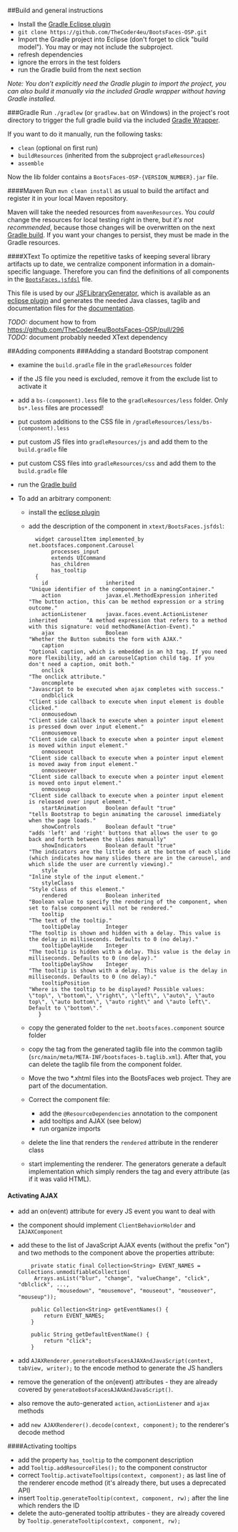 ##Build and general instructions
* Install the [Gradle Eclipse plugin](http://projects.eclipse.org/projects/tools.buildship)
* `git clone https://github.com/TheCoder4eu/BootsFaces-OSP.git`
* Import the Gradle project into Eclipse (don't forget to click "build model"). You may or may not include the subproject.
* refresh dependencies
* ignore the errors in the test folders
* run the Gradle build from the next section

*Note: You don't explicitly need the Gradle plugin to import the project, you can also build it manually via the included Gradle wrapper without having Gradle installed.*  

###Gradle
Run `./gradlew` (or `gradlew.bat` on Windows) in the project's root directory to trigger the full gradle build via the included [Gradle Wrapper](https://docs.gradle.org/current/userguide/gradle_wrapper.html).

If you want to do it manually, run the following tasks:

  * `clean` (optional on first run)
  * `buildResources` (inherited from the subproject `gradleResources`)
  * `assemble`

Now the lib folder contains a `BootsFaces-OSP-{VERSION_NUMBER}.jar` file.


####Maven
Run `mvn clean install` as usual to build the artifact and register it in your local Maven repository.

Maven will take the needed resources from `mavenResources`. You _could_ change the resources for local testing right in there, but _it's not recommended_, because those changes will be overwritten on the next [Gradle build](#gradle). If you want your changes to persist, they must be made in the Gradle resources.

####XText
To optimize the repetitive tasks of keeping several library artifacts up to date, we centralize component information in a domain-specific language. Therefore you can find the definitions of all components in the [`BootsFaces.jsfdsl`](https://github.com/TheCoder4eu/BootsFaces-OSP/blob/master/xtext/BootsFaces.jsfdsl) file.

This file is used by our [JSFLibraryGenerator](https://github.com/stephanrauh/JSFLibraryGenerator), which is available as an [eclipse plugin](https://github.com/stephanrauh/JSFLibraryGenerator/tree/master/plugins) and generates the needed Java classes, taglib and documentation files for the [documentation](https://github.com/TheCoder4eu/BootsFacesWeb).

*TODO:* document how to from https://github.com/TheCoder4eu/BootsFaces-OSP/pull/296  
*TODO:* document probably needed XText dependency


##Adding components 
###Adding a standard Bootstrap component
* examine the `build.gradle` file in the `gradleResources` folder
* if the JS file you need is excluded, remove it from the exclude list to activate it 
* add a `bs-(component).less` file to the `gradleResources/less` folder. Only `bs*.less` files are processed!
* put custom additions to the CSS file in `/gradleResources/less/bs-(component).less`
* put custom JS files into `gradleResources/js` and add them to the `build.gradle` file
* put custom CSS files into `gradleResources/css` and add them to the `build.gradle` file
* run the [Gradle build](#gradle)

* To add an arbitrary component:
  * install the [eclipse plugin](#xtext)
  * add the description of the component in `xtext/BootsFaces.jsfdsl`:
  
		  widget carouselItem implemented_by net.bootsfaces.component.Carousel
		       processes_input
		       extends UICommand
		       has_children
		       has_tooltip 
		  {
		    id                  inherited                                          "Unique identifier of the component in a namingContainer."
		    action              javax.el.MethodExpression inherited                "The button action, this can be method expression or a string outcome."
		    actionListener      javax.faces.event.ActionListener inherited         "A method expression that refers to a method with this signature: void methodName(Action-Event)."
		    ajax                Boolean                                            "Whether the Button submits the form with AJAX."
		    caption                                                                "Optional caption, which is embedded in an h3 tag. If you need more flexibility, add an carouselCaption child tag. If you don't need a caption, omit both."
		    onclick                                                                "The onclick attribute."
		    oncomplete                                                             "Javascript to be executed when ajax completes with success."
		    ondblclick                                                             "Client side callback to execute when input element is double clicked."
		    onmousedown                                                            "Client side callback to execute when a pointer input element is pressed down over input element."
		    onmousemove                                                            "Client side callback to execute when a pointer input element is moved within input element."
		    onmouseout                                                             "Client side callback to execute when a pointer input element is moved away from input element."
		    onmouseover                                                            "Client side callback to execute when a pointer input element is moved onto input element."
		    onmouseup                                                              "Client side callback to execute when a pointer input element is released over input element."
		    startAnimation      Boolean default "true"                             "tells Bootstrap to begin animating the carousel immediately when the page loads."
		    showControls        Boolean default "true"                             "adds 'left' and 'right' buttons that allows the user to go back and forth between the slides manually"
		    showIndicators      Boolean default "true"                             "The indicators are the little dots at the bottom of each slide (which indicates how many slides there are in the carousel, and which slide the user are currently viewing)."
		    style                                                                  "Inline style of the input element."
		    styleClass                                                             "Style class of this element."
		    rendered            Boolean inherited                                  "Boolean value to specify the rendering of the component, when set to false component will not be rendered."
		    tooltip                                                                "The text of the tooltip."
		    tooltipDelay        Integer                                            "The tooltip is shown and hidden with a delay. This value is the delay in milliseconds. Defaults to 0 (no delay)."
		    tooltipDelayHide    Integer                                            "The tooltip is hidden with a delay. This value is the delay in milliseconds. Defaults to 0 (no delay)."
		    tooltipDelayShow    Integer                                            "The tooltip is shown with a delay. This value is the delay in milliseconds. Defaults to 0 (no delay)."
		    tooltipPosition                                                        "Where is the tooltip to be displayed? Possible values: \"top\", \"bottom\", \"right\", \"left\", \"auto\", \"auto top\", \"auto bottom\", \"auto right\" and \"auto left\". Default to \"bottom\"."
		   }

  * copy the generated folder to the `net.bootsfaces.component` source folder
  * copy the tag from the generated taglib file into the common taglib (`src/main/meta/META-INF/bootsfaces-b.taglib.xml`).
    After that, you can delete the taglib file from the component folder.
  * Move the two *.xhtml files into the BootsFaces web project. They are part of the documentation.
  * Correct the component file:
    * add the `@ResourceDependencies` annotation to the component
    * add tooltips and AJAX (see below)
    * run organize imports
  * delete the line that renders the `rendered` attribute in the renderer class
  * start implementing the renderer. The generators generate a default implementation which simply renders the tag and every attribute (as if it was valid HTML).
    
#### Activating AJAX
  * add an on(event) attribute for every JS event you want to deal with
  * the component should implement `ClientBehaviorHolder` and `IAJAXComponent`
  * add these to the list of JavaScript AJAX events (without the prefix "on") and two methods to the component above the properties attribute:
    	   
    	  	private static final Collection<String> EVENT_NAMES = Collections.unmodifiableCollection(
			 Arrays.asList("blur", "change", "valueChange", "click", "dblclick", ...,
					"mousedown", "mousemove", "mouseout", "mouseover", "mouseup"));

			public Collection<String> getEventNames() {
				return EVENT_NAMES;
			}
		
			public String getDefaultEventName() {
				return "click";
			}
    
  * add `AJAXRenderer.generateBootsFacesAJAXAndJavaScript(context, tabView, writer);` to the encode method to generate the JS handlers
  * remove the generation of the on(event) attributes - they are already covered by `generateBootsFacesAJAXAndJavaScript()`.
  * also remove the auto-generated `action`, `actionListener` and `ajax` methods
  * add `new AJAXRenderer().decode(context, component);` to the renderer's decode method

####Activating tooltips
* add the property `has_tooltip` to the component description
* add `Tooltip.addResourceFiles();` to the component constructor
* correct `Tooltip.activateTooltips(context, component);` as last line of the renderer encode method
      (it's already there, but uses a deprecated API)
* insert `Tooltip.generateTooltip(context, component, rw);` after the line which renders the ID
* delete the auto-generated tooltip attributes - they are already covered by `Tooltip.generateTooltip(context, component, rw);`
  
  